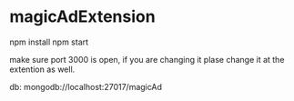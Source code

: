 # magicAdExtension
npm install
npm start

make sure port 3000 is open, if you are changing it plase change it at the extention as well.

db: mongodb://localhost:27017/magicAd